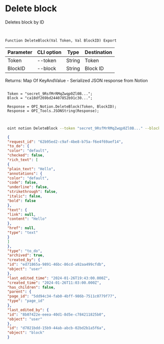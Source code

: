 ﻿---
sidebar_position: 4
---

# Delete block
 Deletes block by ID


<br/>


`Function DeleteBlock(Val Token, Val BlockID) Export`

 | Parameter | CLI option | Type | Destination |
 |-|-|-|-|
 | Token | --token | String | Token |
 | BlockID | --block | String | Block ID |

 
 Returns: Map Of KeyAndValue - Serialized JSON response from Notion





```bsl title="Code example"
 
 Token = "secret_9RsfMrRMqZwqp0Zl0B...";
 Block = "ca18df269bd24407852b91c30...";
 
 Response = OPI_Notion.DeleteBlock(Token, BlockID);
 Response = OPI_Tools.JSONString(Response);
 
```
	


```sh title="CLI command example"
 
 oint notion DeleteBlock --token "secret_9RsfMrRMqZwqp0Zl0B..." --block %block%

```

```json title="Result"
 {
 "request_id": "62b95ed2-c9af-4be8-b75a-f6e4f69aef14",
 "to_do": {
 "color": "default",
 "checked": false,
 "rich_text": [
 {
 "plain_text": "Hello",
 "annotations": {
 "color": "default",
 "code": false,
 "underline": false,
 "strikethrough": false,
 "italic": false,
 "bold": false
 },
 "text": {
 "link": null,
 "content": "Hello"
 },
 "href": null,
 "type": "text"
 }
 ]
 },
 "type": "to_do",
 "archived": true,
 "created_by": {
 "id": "ed71865a-9891-46bc-86cd-a92aa499cfdb",
 "object": "user"
 },
 "last_edited_time": "2024-01-26T19:43:00.000Z",
 "created_time": "2024-01-26T11:03:00.000Z",
 "has_children": false,
 "parent": {
 "page_id": "5dd94c34-fab0-4bff-986b-7511c0779f77",
 "type": "page_id"
 },
 "last_edited_by": {
 "id": "8b07422e-eeea-40d1-8d5e-c784211825b0",
 "object": "user"
 },
 "id": "d7021bdd-15b9-44ab-abcb-02bd2b1a5f6a",
 "object": "block"
 }
```
